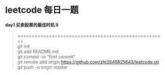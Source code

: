# leetcode 每日一题

#### day1  买卖股票的最佳时机 II


> ==================================================== <br>
>git init <br>
>git add README.md <br>
>git commit -m "first commit" <br>
>git remote add origin https://github.com/zht2649825643/leetcode.git <br>
>git push -u origin master <br>